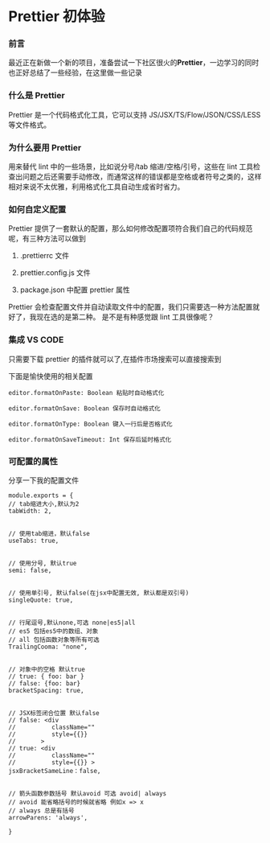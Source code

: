 # Prettier 初体验

### 前言

最近正在新做一个新的项目，准备尝试一下社区很火的**Prettier**，一边学习的同时也正好总结了一些经验，在这里做一些记录

### 什么是 Prettier

Prettier 是一个代码格式化工具，它可以支持 JS/JSX/TS/Flow/JSON/CSS/LESS 等文件格式。

### 为什么要用 Prettier

用来替代 lint 中的一些场景，比如说分号/tab 缩进/空格/引号，这些在 lint 工具检查出问题之后还需要手动修改，而通常这样的错误都是空格或者符号之类的，这样相对来说不太优雅，利用格式化工具自动生成省时省力。

### 如何自定义配置

Prettier 提供了一套默认的配置，那么如何修改配置项符合我们自己的代码规范呢，有三种方法可以做到

1. .prettierrc 文件

2. prettier.config.js 文件

3. package.json 中配置 prettier 属性

Prettier 会检查配置文件并自动读取文件中的配置，我们只需要选一种方法配置就好了，我现在选的是第二种。
是不是有种感觉跟 lint 工具很像呢？

### 集成 VS CODE

只需要下载 prettier 的插件就可以了,在插件市场搜索可以直接搜索到

下面是愉快使用的相关配置

```
editor.formatOnPaste: Boolean 粘贴时自动格式化

editor.formatOnSave: Boolean 保存时自动格式化

editor.formatOnType: Boolean 键入一行后是否格式化

editor.formatOnSaveTimeout: Int 保存后延时格式化
```

### 可配置的属性

分享一下我的配置文件

```
module.exports = {
// tab缩进大小,默认为2
tabWidth: 2,


// 使用tab缩进，默认false
useTabs: true,


// 使用分号, 默认true
semi: false,


// 使用单引号, 默认false(在jsx中配置无效, 默认都是双引号)
singleQuote: true,


// 行尾逗号,默认none,可选 none|es5|all
// es5 包括es5中的数组、对象
// all 包括函数对象等所有可选
TrailingCooma: "none",


// 对象中的空格 默认true
// true: { foo: bar }
// false: {foo: bar}
bracketSpacing: true,


// JSX标签闭合位置 默认false
// false: <div
//          className=""
//          style={{}}
//       >
// true: <div
//          className=""
//          style={{}} >
jsxBracketSameLine：false,


// 箭头函数参数括号 默认avoid 可选 avoid| always
// avoid 能省略括号的时候就省略 例如x => x
// always 总是有括号
arrowParens: 'always',

}

```
